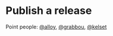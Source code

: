 # Publish a release

Point people: [@alloy](https://github.com/alloy), [@grabbou](https://github.com/grabbou), [@kelset](https://github.com/kelset)
